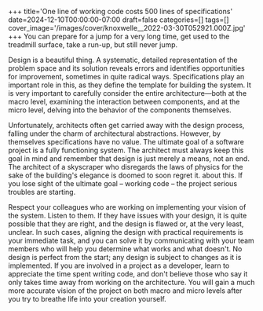 +++
title='One line of working code costs 500 lines of specifications'
date=2024-12-10T00:00:00-07:00
draft=false
categories=[]
tags=[]
cover_image='/images/cover/knoxwelle__2022-03-30T052921.000Z.jpg'
+++
You can prepare for a jump for a very long time, get used to the treadmill surface, take a run-up, but still never jump.

Design is a beautiful thing. A systematic, detailed representation of the problem space and its solution reveals errors and identifies opportunities for improvement, sometimes in quite radical ways. Specifications play an important role in this, as they define the template for building the system. It is very important to carefully consider the entire architecture—both at the macro level, examining the interaction between components, and at the micro level, delving into the behavior of the components themselves.

Unfortunately, architects often get carried away with the design process,
falling under the charm of architectural abstractions. However, by themselves
specifications have no value. The ultimate goal of a software project is a fully functioning system. The architect must always keep this goal in mind and remember that design is just
merely a means, not an end. The architect of a skyscraper who disregards the laws of physics for the sake of the building's elegance is doomed to soon regret it.
about this. If you lose sight of the ultimate goal – working code – the project
serious troubles are starting.

Respect your colleagues who are working on implementing your vision of the system.
Listen to them. If they have issues with your design, it is quite possible that they are right, and the design is flawed or, at the very least, unclear. In such cases, aligning the design with practical requirements is your immediate task, and you can solve it by communicating with your team members who will help you determine what works and what doesn't. No design is perfect from the start; any design is subject to changes as it is implemented.
If you are involved in a project as a developer, learn to appreciate the time spent writing code, and don't believe those who say it only takes time away from working on the architecture. You will gain a much more accurate vision of the project on both macro and micro levels after you try to breathe life into your creation yourself.